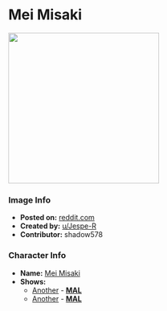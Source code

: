 # Mei Misaki

<img src="https://raw.githubusercontent.com/shadow578/Project-Padoru/master/Padoru/U_Jespe-R/another-misaki-mei-jesper.png" height="300">

### Image Info
* **Posted on:**     [reddit.com](https://www.reddit.com/r/Padoru/comments/enba3o/daily_padoru_11_misaki_mei_another/)
* **Created by:**    [u/Jespe-R](https://github.com/shadow578/Project-Padoru/blob/master/table-of-contents/creators/uJespeR.md)
* **Contributor:**   shadow578

### Character Info
* **Name:**   [Mei Misaki](https://myanimelist.net/character/41402)
* **Shows:**
  * [Another](https://github.com/shadow578/Project-Padoru/blob/master/table-of-contents/shows/Another.md) - [__MAL__](https://myanimelist.net/anime/11111/Another)
  * [Another](https://github.com/shadow578/Project-Padoru/blob/master/table-of-contents/shows/Another.md) - [__MAL__](https://myanimelist.net/manga/24098/Another)


